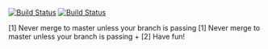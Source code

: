[![Build Status](https://travis-ci.org/zackhillman/CapstoneApp.svg?branch=master)](https://travis-ci.org/zackhillman/CapstoneApp)		  [![Build Status](https://travis-ci.org/zackhillman/CapstoneApp.svg?branch=master)](https://travis-ci.org/zackhillman/CapstoneApp)
  		  
  [1] Never merge to master unless your branch is passing		  [1] Never merge to master unless your branch is passing
 +
  [2] Have fun!
